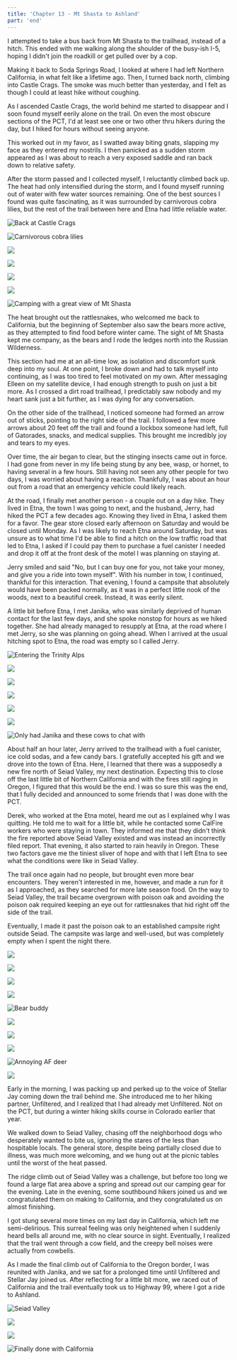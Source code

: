 ```yaml
---
title: 'Chapter 13 - Mt Shasta to Ashland'
part: 'end'
---
```


<script lang="ts">
import Images from '$lib/components/Images.svelte';
</script>

I attempted to take a bus back from Mt Shasta to the trailhead, instead of a hitch. This ended with me walking along the
shoulder of the busy-ish I-5, hoping I didn't join the roadkill or get pulled over by a cop.

Making it back to Soda Springs Road, I looked at where I had left Northern California, in what felt like a lifetime ago.
Then, I turned back north, climbing into Castle Crags. The smoke was much better than yesterday, and I felt as though I
could at least hike without coughing.

As I ascended Castle Crags, the world behind me started to disappear and I soon found myself eerily alone on the trail.
On even the most obscure sections of the PCT, I'd at least see one or two other thru hikers during the day, but I hiked
for hours without seeing anyone.

This worked out in my favor, as I swatted away biting gnats, slapping my face as they entered my nostrils. I then
panicked as a sudden storm appeared as I was about to reach a very exposed saddle and ran back down to relative safety.

After the storm passed and I collected myself, I reluctantly climbed back up. The heat had only intensified during the
storm, and I found myself running out of water with few water sources remaining. One of the best sources I found was
quite fascinating, as it was surrounded by carnivorous cobra lilies, but the rest of the trail between here and Etna had
little reliable water.

![Back at Castle Crags](https://cdn.jeeveshikedthepct.com/images/ac8f7d05-9d94-4f14-5260-625c7435cd00.jpeg)

![Carnivorous cobra lilies](https://cdn.jeeveshikedthepct.com/images/a47de5e1-b77d-49d3-69c1-b4a47d591f00.jpeg)

![](https://cdn.jeeveshikedthepct.com/images/cddd3b8e-2264-467d-33b3-d6fad724c000.jpeg)

![](https://cdn.jeeveshikedthepct.com/images/b7a9f7e8-d437-4800-02f7-623a02599600.jpeg)

![](https://cdn.jeeveshikedthepct.com/images/57f0eea3-18b4-49c6-0217-de65e6b3c000.jpeg)

![](https://cdn.jeeveshikedthepct.com/images/24075a7d-2665-456b-c68b-b366580f5d00.jpeg)

![Camping with a great view of Mt Shasta](https://cdn.jeeveshikedthepct.com/images/f1346dfb-3b8e-4683-447e-92808c100400.jpeg)

The heat brought out the rattlesnakes, who welcomed me back to California, but the beginning of September also saw the
bears more active, as they attempted to find food before winter came. The sight of Mt Shasta kept me company, as the
bears and I rode the ledges north into the Russian Wilderness.

This section had me at an all-time low, as isolation and discomfort sunk deep into my soul. At one point, I broke down
and had to talk myself into continuing, as I was too tired to feel motivated on my own. After messaging Elleen on my
satellite device, I had enough strength to push on just a bit more. As I crossed a dirt road trailhead, I
predictably saw nobody and my heart sank just a bit further, as I was dying for any conversation.

On the other side of the trailhead, I noticed someone had formed an arrow out of sticks, pointing to the right side of
the trail. I followed a few more arrows about 20 feet off the trail and found a lockbox someone had left, full of
Gatorades, snacks, and medical supplies. This brought me incredibly joy and tears to my eyes.

Over time, the air began to clear, but the stinging insects came out in force. I had gone from never in my life being
stung by any bee, wasp, or hornet, to having several in a few hours. Still having not seen any other people for two
days, I was worried about having a reaction. Thankfully, I was about an hour out from a road that an emergency vehicle
could likely reach.

At the road, I finally met another person - a couple out on a day hike. They lived in Etna, the town I was going to
next, and the husband, Jerry, had hiked the PCT a few decades ago. Knowing they lived in Etna, I asked them for a favor.
The gear store closed early afternoon on Saturday and would be closed until Monday. As I was likely to reach Etna around
Saturday, but was unsure as to what time I'd be able to find a hitch on the low traffic road that led to Etna, I
asked if I could pay them to purchase a fuel canister I needed and drop it off at the front desk of the motel I was
planning on staying at.

Jerry smiled and said "No, but I can buy one for you, not take your money, and give you a ride into town myself". With
his number in tow, I continued, thankful for this interaction. That evening, I found a campsite that absolutely would
have been packed normally, as it was in a perfect little nook of the woods, next to a beautiful creek. Instead, it was
eerily silent.

A little bit before Etna, I met Janika, who was similarly deprived of human contact for the last few days, and she spoke
nonstop for hours as we hiked together. She had already managed to resupply at Etna, at the road where I met Jerry, so
she was planning on going ahead. When I arrived at the usual hitching spot to Etna, the road was empty so I called
Jerry.

![Entering the Trinity Alps](https://cdn.jeeveshikedthepct.com/images/6d45c6ee-8e08-496a-f6c3-492100375f00.jpeg)

![](https://cdn.jeeveshikedthepct.com/images/b90def16-09e4-4a3e-ba76-35665b004600.jpeg)

![](https://cdn.jeeveshikedthepct.com/images/42b3b801-efe4-42f5-6e3e-b4cf5944e200.jpeg)

![](https://cdn.jeeveshikedthepct.com/images/e4071d74-17c5-4403-7724-2a0a6d5d2100.jpeg)

![](https://cdn.jeeveshikedthepct.com/images/58fb8b7a-fe19-4172-e481-8acedbd1ea00.jpeg)

![](https://cdn.jeeveshikedthepct.com/images/3d59997f-9e0d-4259-dbb1-c4c922476f00.jpeg)

![Only had Janika and these cows to chat with](https://cdn.jeeveshikedthepct.com/images/8b5ad6db-90d3-4914-95b6-03c2d52a3100.jpeg)

About half an hour later, Jerry arrived to the trailhead with a fuel canister, ice cold sodas, and a few candy bars. I
gratefully accepted his gift and we drove into the town of Etna. Here, I learned that there was a supposedly a new fire
north of Seiad Valley, my next destination. Expecting this to close off the last little bit of Northern California and
with the fires still raging in Oregon, I figured that this would be the end. I was so sure this was the end, that I
fully decided and announced to some friends that I was done with the PCT.

Derek, who worked at the Etna motel, heard me out as I explained why I was quitting. He told me to wait for a little
bit, while he contacted some CalFire workers who were staying in town. They informed me that they didn't think the fire
reported above Seiad Valley existed and was instead an incorrectly filed report. That evening, it also started to rain
heavily in Oregon. These two factors gave me the tiniest sliver of hope and with that I left Etna to see what the
conditions were like in Seiad Valley.

The trail once again had no people, but brought even more bear encounters. They weren't interested in me, however, and
made a run for it as I approached, as they searched for more late season food. On the way to Seiad Valley, the trail
became overgrown with poison oak and avoiding the poison oak required keeping an eye out for rattlesnakes that hid right
off the side of the trail.

Eventually, I made it past the poison oak to an established campsite right outside Seiad. The campsite was large and
well-used, but was completely empty when I spent the night there.

![](https://cdn.jeeveshikedthepct.com/images/cf88ee2d-8c27-47cd-6b50-227ac9fa3e00.jpeg)

![](https://cdn.jeeveshikedthepct.com/images/8c83e0a5-7893-4a8a-afb9-1d62ea328200.jpeg)

![](https://cdn.jeeveshikedthepct.com/images/05c8e476-8155-4056-881f-74ef1d71e700.jpeg)

![](https://cdn.jeeveshikedthepct.com/images/d17c50a0-6b94-4415-dd81-45485abd4900.jpeg)

![Bear buddy](https://cdn.jeeveshikedthepct.com/images/b375f361-c3e5-40ee-12c9-77ea0a9c2900.jpeg)

![](https://cdn.jeeveshikedthepct.com/images/31bba1f1-d5e3-414a-e924-53c79044f700.jpeg)

![](https://cdn.jeeveshikedthepct.com/images/b2f7b67c-05ee-4514-30be-6e4e8c89d400.jpeg)

![](https://cdn.jeeveshikedthepct.com/images/8e7f6842-b99b-4f49-384a-64374e8da600.jpeg)

![Annoying AF deer](https://cdn.jeeveshikedthepct.com/images/e4fa5fe4-dbb2-4356-f558-5965cbc41600.jpeg)

![](https://cdn.jeeveshikedthepct.com/images/e39f7969-5584-42f3-f792-ec94bcabeb00.jpeg)

Early in the morning, I was packing up and perked up to the voice of Stellar Jay coming down the trail behind me. She
introduced me to her hiking partner, Unfiltered, and I realized that I had already met Unfiltered. Not on the PCT, but
during a winter hiking skills course in Colorado earlier that year.

We walked down to Seiad Valley, chasing off the neighborhood dogs who desperately wanted to bite us, ignoring the stares
of the less than hospitable locals. The general store, despite being partially closed due to illness, was much more
welcoming, and we hung out at the picnic tables until the worst of the heat passed.

The ridge climb out of Seiad Valley was a challenge, but before too long we found a large flat area above a spring and
spread out our camping gear for the evening. Late in the evening, some southbound hikers joined us and we congratulated
them on making to California, and they congratulated us on almost finishing.

I got stung several more times on my last day in California, which left me semi-delirious. This surreal feeling was
only heightened when I suddenly heard bells all around me, with no clear source in sight. Eventually, I realized that
the trail went through a cow field, and the creepy bell noises were actually from cowbells.

As I made the final climb out of California to the Oregon border, I was reunited with Janika, and we sat for a
prolonged time until Unfiltered and Stellar Jay joined us. After reflecting for a little bit more, we raced out of
California and the trail eventually took us to Highway 99, where I got a ride to Ashland.

![Seiad Valley](https://cdn.jeeveshikedthepct.com/images/0fa0fec7-0695-4451-3caa-9d2a450a2800.jpeg)

![](https://cdn.jeeveshikedthepct.com/images/307d5f01-af4d-47cb-856d-c4e26af62c00.jpeg)

![](https://cdn.jeeveshikedthepct.com/images/126948b6-fcce-4b39-41e4-35c4a384e100.jpeg)

![Finally done with California](https://cdn.jeeveshikedthepct.com/images/780153a6-b732-4615-3438-601fbe9e9e00.jpeg)
